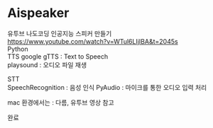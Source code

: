 # Aispeaker
유투브 나도코딩 인공지능 스피커 만들기  
https://www.youtube.com/watch?v=WTul6LIjIBA&t=2045s  
Python  
TTS
    google gTTS : Text to Speech  
    playsound : 오디오 파일 재생 

STT  
    SpeechRecognition : 음성 인식
    PyAudio : 마이크를 통한 오디오 입력 처리

mac 환경에서는 : 다름, 유투브 영상 참고

완료
